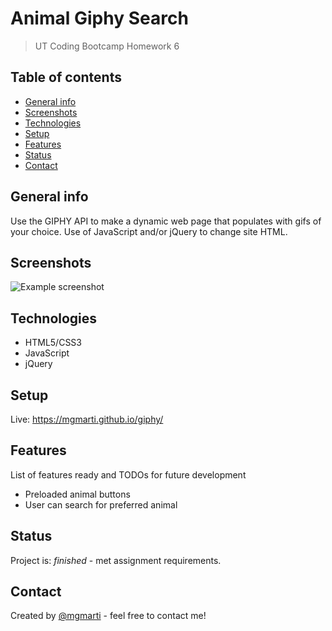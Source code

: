 # Animal Giphy Search
> UT Coding Bootcamp Homework 6

## Table of contents
* [General info](#general-info)
* [Screenshots](#screenshots)
* [Technologies](#technologies)
* [Setup](#setup)
* [Features](#features)
* [Status](#status)
* [Contact](#contact)

## General info
Use the GIPHY API to make a dynamic web page that populates with gifs of your choice. Use of JavaScript and/or jQuery to change site HTML.

## Screenshots
![Example screenshot](./img/screenshot.jpg)

## Technologies
* HTML5/CSS3
* JavaScript
* jQuery

## Setup
Live: https://mgmarti.github.io/giphy/

## Features
List of features ready and TODOs for future development
* Preloaded animal buttons
* User can search for preferred animal

## Status
Project is: _finished_ - met assignment requirements.

## Contact
Created by [@mgmarti](https://www.monicamartinez.dev/) - feel free to contact me!
